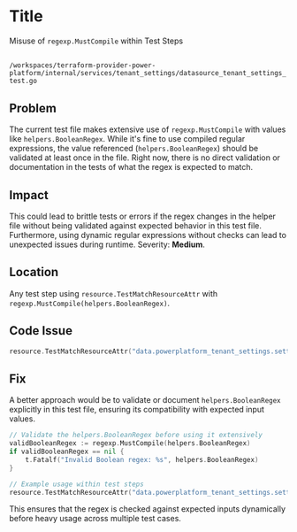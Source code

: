 # Title

Misuse of `regexp.MustCompile` within Test Steps

##

`/workspaces/terraform-provider-power-platform/internal/services/tenant_settings/datasource_tenant_settings_test.go`

## Problem

The current test file makes extensive use of `regexp.MustCompile` with values like `helpers.BooleanRegex`. While it's fine to use compiled regular expressions, the value referenced (`helpers.BooleanRegex`) should be validated at least once in the file. Right now, there is no direct validation or documentation in the tests of what the regex is expected to match.

## Impact

This could lead to brittle tests or errors if the regex changes in the helper file without being validated against expected behavior in this test file. Furthermore, using dynamic regular expressions without checks can lead to unexpected issues during runtime. Severity: **Medium**.

## Location

Any test step using `resource.TestMatchResourceAttr` with `regexp.MustCompile(helpers.BooleanRegex)`.

## Code Issue

```go
resource.TestMatchResourceAttr("data.powerplatform_tenant_settings.settings", "power_platform.governance.enable_default_environment_routing", regexp.MustCompile(helpers.BooleanRegex)),
```

## Fix

A better approach would be to validate or document `helpers.BooleanRegex` explicitly in this test file, ensuring its compatibility with expected input values.

```go
// Validate the helpers.BooleanRegex before using it extensively
validBooleanRegex := regexp.MustCompile(helpers.BooleanRegex)
if validBooleanRegex == nil {
    t.Fatalf("Invalid Boolean regex: %s", helpers.BooleanRegex)
}

// Example usage within test steps
resource.TestMatchResourceAttr("data.powerplatform_tenant_settings.settings", "power_platform.governance.enable_default_environment_routing", validBooleanRegex),
```

This ensures that the regex is checked against expected inputs dynamically before heavy usage across multiple test cases.